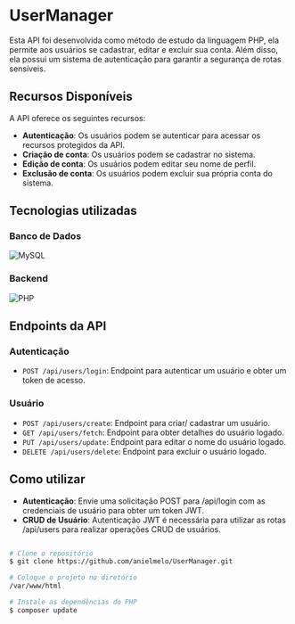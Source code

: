 # UserManager
Esta API foi desenvolvida como método de estudo da linguagem PHP, ela permite aos usuários se cadastrar, editar e excluir sua conta. Além disso, ela possui um sistema de autenticação para garantir a segurança de rotas sensíveis.

## Recursos Disponíveis

A API oferece os seguintes recursos:

- **Autenticação**: Os usuários podem se autenticar para acessar os recursos protegidos da API.
- **Criação de conta**: Os usuários podem se cadastrar no sistema.
- **Edição de conta**: Os usuários podem editar seu nome de perfil.
- **Exclusão de conta**: Os usuários podem excluir sua própria conta do sistema.

## Tecnologias utilizadas
### Banco de Dados
![MySQL](https://img.shields.io/badge/mysql-4479A1.svg?style=for-the-badge&logo=mysql&logoColor=white)

### Backend
![PHP](https://img.shields.io/badge/php-%23777BB4.svg?style=for-the-badge&logo=php&logoColor=white)

## Endpoints da API

### Autenticação

- `POST /api/users/login`: Endpoint para autenticar um usuário e obter um token de acesso.

### Usuário

- `POST /api/users/create`: Endpoint para criar/ cadastrar um usuário.
- `GET /api/users/fetch`: Endpoint para obter detalhes do usuário logado.
- `PUT /api/users/update`: Endpoint para editar o nome do usuário logado.
- `DELETE /api/users/delete`: Endpoint para excluir o usuário logado.

## Como utilizar

- **Autenticação**: Envie uma solicitação POST para /api/login com as credenciais de usuário para obter um token JWT.
- **CRUD de Usuário**: Autenticação JWT é necessária para utilizar as rotas /api/users para realizar operações CRUD de usuários.

```sh

# Clone o repositório
$ git clone https://github.com/anielmelo/UserManager.git

# Coloque o projeto no diretório
/var/www/html

# Instale as dependências do PHP
$ composer update

```
